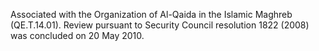  Associated with the Organization of Al-Qaida in the Islamic Maghreb 
(QE.T.14.01). Review pursuant to Security Council resolution 1822 (2008) was
concluded on 20 May 2010. 

